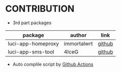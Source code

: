 CONTRIBUTION  
===  
* 3rd part packages

| package | author | link |  
| --- | --- | --- |  
| luci-app-homeproxy | immortalwrt | [github](https://github.com/immortalwrt/homeproxy)<br/> |  
| luci-app-sms-tool | 4IceG | [github](https://github.com/4IceG/luci-app-sms-tool)<br/> |  

* Auto complile script by [Github Actions](https://github.com/P3TERX/Actions-OpenWrt)<br/>  

